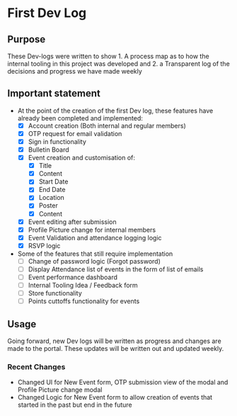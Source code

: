 # First Dev Log

## Purpose

These Dev-logs were written to show 1. A process map as to how the internal tooling in this project was developed and 2. a Transparent log of the decisions and progress we have made weekly

## Important statement

- At the point of the creation of the first Dev log, these features have already been completed and implemented:
  - [x] Account creation (Both internal and regular members)
  - [x] OTP request for email validation
  - [x] Sign in functionality
  - [x] Bulletin Board
  - [x] Event creation and customisation of:
    - [x] Title
    - [x] Content
    - [x] Start Date
    - [x] End Date
    - [x] Location
    - [x] Poster
    - [x] Content
  - [x] Event editing after submission
  - [x] Profile Picture change for internal members
  - [x] Event Validation and attendance logging logic
  - [x] RSVP logic
- Some of the features that still require implementation
  - [ ] Change of password logic (Forgot password)
  - [ ] Display Attendance list of events in the form of list of emails
  - [ ] Event performance dashboard
  - [ ] Internal Tooling Idea / Feedback form
  - [ ] Store functionality
  - [ ] Points cuttoffs functionality for events

## Usage

Going forward, new Dev logs will be written as progress and changes are made to the portal. These updates will be written out and updated weekly.

### Recent Changes

- Changed UI for New Event form, OTP submission view of the modal and Profile Picture change modal
- Changed Logic for New Event form to allow creation of events that started in the past but end in the future
